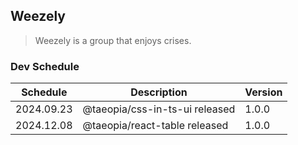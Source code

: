 ## Weezely

> Weezely is a group that enjoys crises.

### Dev Schedule

| Schedule   | Description              | Version |
| ---------- | ------------------------ | ------- |
| 2024.09.23 | @taeopia/css-in-ts-ui released | 1.0.0   |
| 2024.12.08 | @taeopia/react-table released | 1.0.0   |


